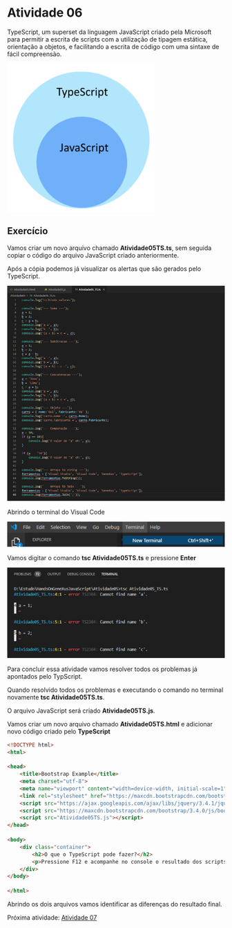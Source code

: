 # Atividade 06

TypeScript, um superset da linguagem JavaScript criado pela Microsoft para permitir a escrita de scripts com a utilização de tipagem estática, orientação a objetos, e facilitando a escrita de código com uma sintaxe de fácil compreensão.

![TypeScript](/Image/Requisitos14.png)

## Exercício

Vamos criar um novo arquivo chamado **Atividade05TS.ts**, sem seguida copiar o código do arquivo JavaScript criado anteriormente.

Após a cópia podemos já visualizar os alertas que são gerados pelo TypeScript.

![TypeScript Erros](/Image/Requisitos15.png)

Abrindo o terminal do Visual Code

![Abrindo Terminal](/Image/Requisitos12.png)

Vamos digitar o comando **tsc Atividade05TS.ts** e pressione **Enter**

![Abrindo Terminal](/Image/Requisitos16.png)

Para concluir essa atividade vamos resolver todos os problemas já apontados pelo TypScript. 

Quando resolvido todos os problemas e executando o comando no terminal novamente **tsc Atividade05TS.ts**. 

O arquivo JavaScript será criado **Atividade05TS.js**.

Vamos criar um novo arquivo chamado **Atividade05TS.html** e adicionar novo código criado pelo **TypeScript**

```html
<!DOCTYPE html>
<html>

<head>
    <title>Bootstrap Example</title>
    <meta charset="utf-8">
    <meta name="viewport" content="width=device-width, initial-scale=1">
    <link rel="stylesheet" href="https://maxcdn.bootstrapcdn.com/bootstrap/3.4.0/css/bootstrap.min.css">
    <script src="https://ajax.googleapis.com/ajax/libs/jquery/3.4.1/jquery.min.js"></script>
    <script src="https://maxcdn.bootstrapcdn.com/bootstrap/3.4.0/js/bootstrap.min.js"></script>
    <script src="Atividade05TS.js"></script>
</head>

<body>
    <div class="container">
        <h2>O que o TypeScript pode fazer?</h2>
        <p>Pressione F12 e acompanhe no console o resultado dos scripts</p>
    </div>
</body>

</html>
```

Abrindo os dois arquivos vamos identificar as diferenças do resultado final.

Próxima atividade: [Atividade 07](ATIVIDADE07.md)